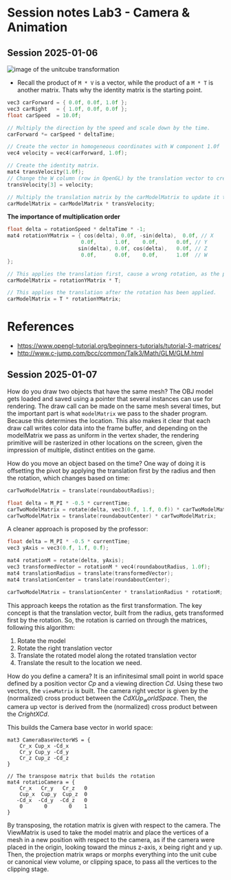 # Session notes Lab3 - Camera & Animation

## Session 2025-01-06

![image of the unitcube transformation](https://www.opengl-tutorial.org/assets/images/tuto-3-matrix/homogeneous.png) 

- Recall the product of `M * V` is a vector, while the product of a `M * T` is another matrix. Thats why the identity matrix is the starting point.

```C++
vec3 carForward = { 0.0f, 0.0f, 1.0f };
vec3 carRight	= { 1.0f, 0.0f, 0.0f };
float carSpeed	= 10.0f;

// Multiply the direction by the speed and scale down by the time.
carForward *= carSpeed * deltaTime;

// Create the vector in homogeneous coordinates with W component 1.0f
vec4 velocity = vec4(carForward, 1.0f);

// Create the identity matrix.
mat4 transVelocity(1.0f);
// Change the W column (row in OpenGL) by the translation vector to create the translation matrix
transVelocity[3] = velocity;

// Multiply the translation matrix by the carModelMatrix to update it transform.
carModelMatrix = carModelMatrix * transVelocity;
```

**The importance of multiplication order**

```C++
float delta = rotationSpeed * deltaTime * -1;
mat4 rotationYMatrix = { cos(delta), 0.0f, -sin(delta),  0.0f, // X
						0.0f,	   1.0f,	0.0f,	   0.0f, // Y
					   sin(delta), 0.0f, cos(delta),   0.0f, // Z
						0.0f,      0.0f,    0.0f,      1.0f  // W
};

// This applies the translation first, cause a wrong rotation, as the pivot has been offseted.
carModelMatrix = rotationYMatrix * T;

// This applies the translation after the rotation has been applied.
carModelMatrix = T * rotationYMatrix;
```

# References
- https://www.opengl-tutorial.org/beginners-tutorials/tutorial-3-matrices/
- http://www.c-jump.com/bcc/common/Talk3/Math/GLM/GLM.html 

## Session 2025-01-07

How do you draw two objects that have the same mesh?
The OBJ model gets loaded and saved using a pointer that several instances can use for rendering. The draw call can be made on the same mesh several times, but the important part is what `modelMatrix` we pass to the shader program. Because this determines the location. This also makes it clear that each draw call writes color data into the frame buffer, and depending on the modelMatrix we pass as uniform in the vertex shader, the rendering primitive will be rasterized in other locations on the screen, given the impression of multiple, distinct entities on the game.

How do you move an object based on the time?
One way of doing it is offsetting the pivot by applying the translation first by the radius and then the rotation, which changes based on time:
```C++
carTwoModelMatrix = translate(roundaboutRadius);

float delta = M_PI * -0.5 * currentTime;
carTwoModelMatrix = rotate(delta, vec3(0.f, 1.f, 0.f)) * carTwoModelMatrix;
carTwoModelMatrix = translate(roundaboutCenter) * carTwoModelMatrix;
```
A cleaner approach is proposed by the professor:
```C++
float delta = M_PI * -0.5 * currentTime;
vec3 yAxis = vec3(0.f, 1.f, 0.f);

mat4 rotationM = rotate(delta, yAxis);
vec3 transformedVector = rotationM * vec4(roundaboutRadius, 1.0f);
mat4 translationRadius = translate(transformedVector);
mat4 translationCenter = translate(roundaboutCenter);

carTwoModelMatrix = translationCenter * translationRadius * rotationM;
```
This approach keeps the rotation as the first transformation. The key concept is that the translation vector, built from the radius, gets transformed first by the rotation. So, the rotation is carried on through the matrices, following this algorithm:
1. Rotate the model
2. Rotate the right translation vector
3. Translate the rotated model along the rotated translation vector
4. Translate the result to the location we need.

How do you define a camera?
It is an infinitesimal small point in world space defined by a position vector $Cp$ and a viewing direction $Cd$. Using these two vectors, the `viewMatrix` is built.
The camera right vector is given by the (normalized) cross product between the $Cd X Up_worldSpace$. Then, the camera up vector is derived from the (normalized) cross product between the $Cright X Cd$.

This builds the Camera base vector in world space:
```
mat3 CameraBaseVectorWS = {
    Cr_x Cup_x -Cd_x 
    Cr_y Cup_y -Cd_y
    Cr_z Cup_z -Cd_z
}

// The transpose matrix that builds the rotation
mat4 rotatioCamera = {
    Cr_x   Cr_y   Cr_z   0 
    Cup_x  Cup_y  Cup_z  0
   -Cd_x  -Cd_y  -Cd_z   0
    0       0       0    1
}

```
By transposing, the rotation matrix is given with respect to the camera.
The ViewMatrix is used to take the model matrix and place the vertices of a mesh in a new position with respect to the camera, as if the camera were placed in the origin, looking toward the minus z-axis, x being right and y up. Then, the projection matrix wraps or morphs everything into the unit cube or canonical view volume, or clipping space, to pass all the vertices to the clipping stage.
